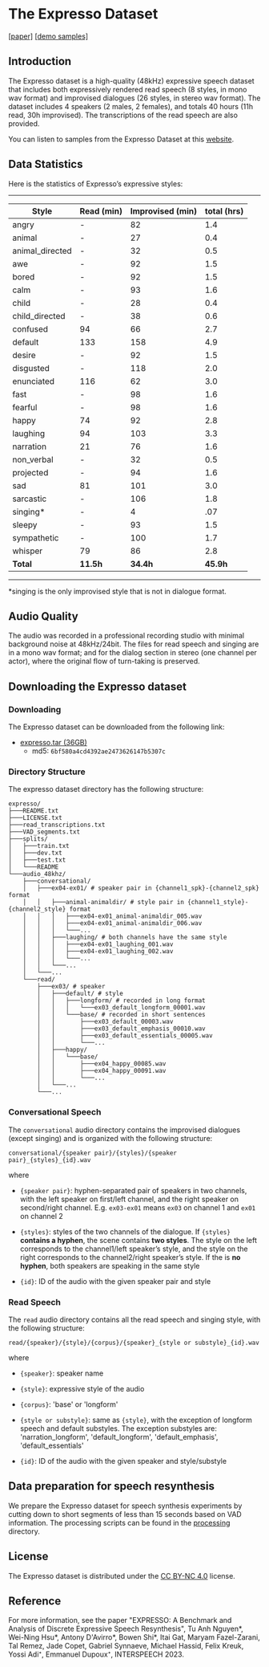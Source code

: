# The Expresso Dataset
[[paper]]() [[demo samples]](https://speechbot.github.io/expresso/)

## Introduction
The Expresso dataset is a high-quality (48kHz) expressive speech dataset that includes both expressively rendered read speech (8 styles, in mono wav format) and improvised dialogues (26 styles, in stereo wav format). The dataset includes 4 speakers (2 males, 2 females), and totals 40 hours (11h read, 30h improvised). The transcriptions of the read speech are also provided.

You can listen to samples from the Expresso Dataset at this [website](https://speechbot.github.io/expresso/).

## Data Statistics
Here is the statistics of Expresso’s expressive styles:

----------------------------------------------------------------
 Style            | Read (min) | Improvised (min) | total (hrs)
------------------|------------|------------------|-------------
 angry            | -          | 82               | 1.4
 animal           | -          | 27               | 0.4
 animal_directed  | -          | 32               | 0.5
 awe              | -          | 92               | 1.5
 bored            | -          | 92               | 1.5
 calm             | -          | 93               | 1.6
 child            | -          | 28               | 0.4
 child_directed   | -          | 38               | 0.6
 confused         | 94         | 66               | 2.7
 default          | 133        | 158              | 4.9
 desire           | -          | 92               | 1.5
 disgusted        | -          | 118              | 2.0
 enunciated       | 116        | 62               | 3.0
 fast             | -          | 98               | 1.6
 fearful          | -          | 98               | 1.6
 happy            | 74         | 92               | 2.8
 laughing         | 94         | 103              | 3.3
 narration        | 21         | 76               | 1.6
 non_verbal       | -          | 32               | 0.5
 projected        | -          | 94               | 1.6
 sad              | 81         | 101              | 3.0
 sarcastic        | -          | 106              | 1.8
 singing*         | -          | 4                | .07
 sleepy           | -          | 93               | 1.5
 sympathetic      | -          | 100              | 1.7
 whisper          | 79         | 86               | 2.8
 **Total**        | **11.5h**  | **34.4h**        | **45.9h**
----------------------------------------------------------------
*singing is the only improvised style that is not in dialogue format.

## Audio Quality
The audio was recorded in a professional recording studio with minimal background noise at 48kHz/24bit. The files for read speech and singing are in a mono wav format; and for the dialog section in stereo (one channel per actor), where the original flow of turn-taking is preserved.

## Downloading the Expresso dataset
### Downloading
The Expresso dataset can be downloaded from the following link:
* [expresso.tar (36GB)](https://dl.fbaipublicfiles.com/textless_nlp/expresso/data/expresso.tar)
    * md5: `6bf580a4cd4392ae2473626147b5307c`
### Directory Structure

The expresso dataset directory has the following structure:
```
expresso/
├───README.txt
├───LICENSE.txt
├───read_transcriptions.txt
├───VAD_segments.txt
├───splits/
│   ├───train.txt
│   ├───dev.txt
│   ├───test.txt
│   └───README
└───audio_48khz/
    ├───conversational/
    │   ├───ex04-ex01/ # speaker pair in {channel1_spk}-{channel2_spk} format
    │   │   ├───animal-animaldir/ # style pair in {channel1_style}-{channel2_style} format
    │   │   │   ├───ex04-ex01_animal-animaldir_005.wav
    │   │   │   ├───ex04-ex01_animal-animaldir_006.wav
    │   │   │   └───...
    │   │   ├───laughing/ # both channels have the same style
    │   │   │   ├───ex04-ex01_laughing_001.wav
    │   │   │   ├───ex04-ex01_laughing_002.wav
    │   │   │   └───...
    │   │   └───...
    │   └───...
    └───read/
        ├───ex03/ # speaker
        │   ├───default/ # style
        │   │   ├───longform/ # recorded in long format
        │   │   │   └───ex03_default_longform_00001.wav
        │   │   └───base/ # recorded in short sentences
        │   │       ├───ex03_default_00003.wav
        │   │       ├───ex03_default_emphasis_00010.wav
        │   │       ├───ex03_default_essentials_00005.wav
        │   │       └───...
        │   ├───happy/
        │   │   └───base/
        │   │       ├───ex04_happy_00085.wav
        │   │       ├───ex04_happy_00091.wav
        │   │       └───...
        │   └───...
        └───...
```

### Conversational Speech
The `conversational` audio directory contains the improvised dialogues (except singing) and is organized with the following structure:

`conversational/{speaker pair}/{styles}/{speaker pair}_{styles}_{id}.wav`

where

- `{speaker pair}`: hyphen-separated pair of speakers in two channels, with the left speaker on first/left channel, and the right speaker on second/right channel. E.g. `ex03-ex01` means `ex03` on channel 1 and `ex01` on channel 2

- `{styles}`: styles of the two channels of the dialogue. If `{styles}` **contains a hyphen**, the scene contains **two styles**. The style on the left corresponds to the channel1/left speaker’s style, and the style on the right corresponds to the channel2/right speaker’s style. If the is **no hyphen**, both speakers are speaking in the same style

- `{id}`: ID of the audio with the given speaker pair and style

### Read Speech
The `read` audio directory contains all the read speech and singing style, with the following structure:

`read/{speaker}/{style}/{corpus}/{speaker}_{style or substyle}_{id}.wav`

where

- `{speaker}`: speaker name

- `{style}`: expressive style of the audio

- `{corpus}`: 'base' or 'longform'

- `{style or substyle}`: same as `{style}`, with the exception of longform speech and default substyles. The exception substyles are: 'narration_longform', 'default_longform', 'default_emphasis', 'default_essentials'

- `{id}`: ID of the audio with the given speaker and style/substyle

## Data preparation for speech resynthesis
We prepare the Expresso dataset for speech synthesis experiments by cutting down to short segments of less than 15 seconds based on VAD information. The processing scripts can be found in the [processing](processing) directory.

## License
The Expresso dataset is distributed under the [CC BY-NC 4.0](https://creativecommons.org/licenses/by-nc/4.0/) license.

## Reference
For more information, see the paper "EXPRESSO: A Benchmark and Analysis of Discrete Expressive Speech Resynthesis", Tu Anh Nguyen*, Wei-Ning Hsu*, Antony D'Avirro*, Bowen Shi*, Itai Gat, Maryam Fazel-Zarani, Tal Remez, Jade Copet, Gabriel Synnaeve, Michael Hassid, Felix Kreuk, Yossi Adi⁺, Emmanuel Dupoux⁺, INTERSPEECH 2023.